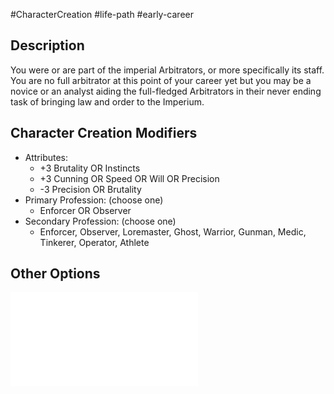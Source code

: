 #CharacterCreation #life-path #early-career 
## Description
You were or are part of the imperial Arbitrators, or more specifically its staff. You are no full arbitrator at this point of your career yet but you may be a novice or an analyst aiding the full-fledged Arbitrators in their never ending task of bringing law and order to the Imperium.

## Character Creation Modifiers
- Attributes:
	- +3 Brutality OR Instincts 
	- +3 Cunning OR Speed OR Will OR Precision 
	- -3 Precision OR Brutality 
- Primary Profession: (choose one)
	- Enforcer OR Observer 
- Secondary Profession: (choose one)
	- Enforcer, Observer, Loremaster, Ghost, Warrior, Gunman, Medic, Tinkerer, Operator, Athlete
## Other Options
![](</LifePath/EarlyCareer/List of Early Careers.md>)